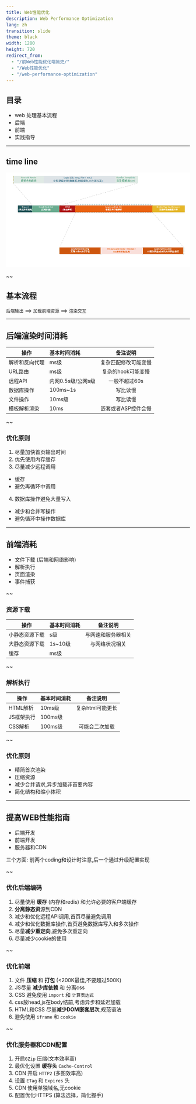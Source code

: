 ```yaml
---
title: Web性能优化
description: Web Performance Optimization
lang: zh
transition: slide
theme: black
width: 1280
height: 720
redirect_from:
  - "/前Web性能优化端简史/"
  - "/Web性能优化"  
  - "/web-performance-optimization"
---
```



## 目录

* web 处理基本流程
* 后端
* 前端
* 实践指导

--------

## time line
![](/assets/img/web-performance-optimization/web_timeline.png)


~~

## 基本流程

`后端输出` ==> `加载前端资源` ==> `渲染交互`

--------------------------
## 后端渲染时间消耗

| 操作           | 基本时间消耗       | 备注说明             |
| -------------- | :----------------- | :------------------: |
| 解析和反向代理 | ms级               | 复杂匹配修改可能变慢 |
| URL路由        | ms级               | 复杂的hook可能变慢   |
| 远程API        | 内网0.5s级/公网s级 | 一般不超过60s        |
| 数据库操作     | 100ms~1s           | 写比读慢             |
| 文件操作       | 10ms级             | 写比读慢             |
| 模板解析渲染   | 10ms               | 嵌套或者ASP控件会慢  |

~~
### 优化原则

1. 尽量加快首页输出时间
2. 优先使用内存缓存
3. 尽量减少远程调用
  * 缓存
  * 避免再循环中调用
4. 数据库操作避免大量写入
  * 减少和合并写操作
  * 避免循环中操作数据库


--------------------------
## 前端消耗

* 文件下载 (后端和网络影响)
* 解析执行 
* 页面渲染
* 事件捕获

~~
### 资源下载

| 操作           | 基本时间消耗 | 备注说明           |
| -------------- | :----------- | :----------------: |
| 小静态资源下载 | s级          | 与网速和服务器相关 |
| 大静态资源下载 | 1s~10级      | 与网络状况相关     |
| 缓存           | ms级         |                    |

~~

### 解析执行

| 操作       | 基本时间消耗 | 备注说明         |
| ---------- | :----------- | :--------------: |
| HTML解析   | 10ms级       | 复杂html可能更长 |
| JS框架执行 | 100ms级      |                  |
| CSS解析    | 100ms级      | 可能会二次加载   |

~~
### 优化原则

* 精简首次渲染
* 压缩资源
* 减少合并请求,异步加载非首要内容
* 简化结构和缩小体积


----

## 提高WEB性能指南

* 后端开发
* 前端开发
* 服务器和CDN

三个方面: 前两个coding和设计时注意,后一个通过升级配置实现

~~

### 优化后端编码

1. 尽量使用 **缓存** (内存和redis) 和允许必要的客户端缓存
2. **分离静态资**源到CDN
3. 减少和优化远程API调用,首页尽量避免调用
4. 减少和优化数据库操作,首页避免数据库写入和多次操作
5. 尽量**减少重定向**,避免多次重定向
6. 尽量减少cookie的使用

~~

### 优化前端

1. 文件 **压缩** 和 **打包** (<200K最佳,不要超过500K)
2. JS尽量 **减少库依赖** 和 分离css
3. CSS 避免使用 `import` 和 `计算表达式`
4. css放head,js在body结前,考虑异步和延迟加载
5. HTML和CSS 尽量**减少DOM嵌套层次**,规范语法
6. 避免使用 `iframe` 和 `cookie`

~~

### 优化服务器和CDN配置

1. 开启`GZip` 压缩(文本效率高)
2. 最优化设置 **缓存头** `Cache-Control`
3. CDN 开启 `HTTP2` (多图效率高)
4. 设置 `ETag` 和 `Expires` 头
5. CDN 使用单独域名,无cookie 
6. 配置优化HTTPS (算法选择，简化握手)
